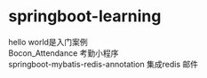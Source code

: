 # springboot-learning<br/>
hello world是入门案例<br/>
Bocon_Attendance 考勤小程序<br/>
springboot-mybatis-redis-annotation 集成redis 邮件<br/>